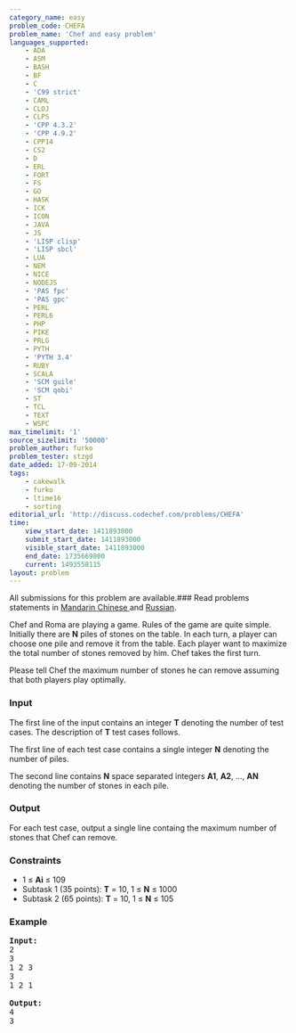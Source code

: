 ```yaml
---
category_name: easy
problem_code: CHEFA
problem_name: 'Chef and easy problem'
languages_supported:
    - ADA
    - ASM
    - BASH
    - BF
    - C
    - 'C99 strict'
    - CAML
    - CLOJ
    - CLPS
    - 'CPP 4.3.2'
    - 'CPP 4.9.2'
    - CPP14
    - CS2
    - D
    - ERL
    - FORT
    - FS
    - GO
    - HASK
    - ICK
    - ICON
    - JAVA
    - JS
    - 'LISP clisp'
    - 'LISP sbcl'
    - LUA
    - NEM
    - NICE
    - NODEJS
    - 'PAS fpc'
    - 'PAS gpc'
    - PERL
    - PERL6
    - PHP
    - PIKE
    - PRLG
    - PYTH
    - 'PYTH 3.4'
    - RUBY
    - SCALA
    - 'SCM guile'
    - 'SCM qobi'
    - ST
    - TCL
    - TEXT
    - WSPC
max_timelimit: '1'
source_sizelimit: '50000'
problem_author: furko
problem_tester: stzgd
date_added: 17-09-2014
tags:
    - cakewalk
    - furko
    - ltime16
    - sorting
editorial_url: 'http://discuss.codechef.com/problems/CHEFA'
time:
    view_start_date: 1411893000
    submit_start_date: 1411893000
    visible_start_date: 1411893000
    end_date: 1735669800
    current: 1493558115
layout: problem
---
```

All submissions for this problem are available.###  Read problems statements in [Mandarin Chinese ](http://www.codechef.com/download/translated/LTIME16/mandarin/CHEFA.pdf) and [Russian](http://www.codechef.com/download/translated/LTIME16/russian/CHEFA.pdf).

Chef and Roma are playing a game. Rules of the game are quite simple.
Initially there are **N** piles of stones on the table.
In each turn, a player can choose one pile and remove it from the table.
Each player want to maximize the total number of stones removed by him.
Chef takes the first turn.

Please tell Chef the maximum number of stones he can remove assuming that both players play optimally.

### Input

The first line of the input contains an integer **T** denoting the number of test cases. The description of **T** test cases follows.

The first line of each test case contains a single integer **N** denoting the number of piles.

The second line contains **N** space separated integers **A1**, **A2**, ..., **AN** denoting the number of stones in each pile.

### Output

For each test case, output a single line containg the maximum number of stones that Chef can remove.

### Constraints

- 1 ≤ **Ai** ≤ 109
- Subtask 1 (35 points): **T** = 10, 1 ≤ **N** ≤ 1000
- Subtask 2 (65 points): **T** = 10, 1 ≤ **N** ≤ 105

### Example

<pre>
<b>Input:</b>
2
3
1 2 3
3
1 2 1

<b>Output:</b>
4
3
</pre>